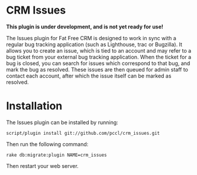 CRM Issues
==========

**This plugin is under development, and is not yet ready for use!**

The Issues plugin for Fat Free CRM is designed to work in sync with
a regular bug tracking application (such as Lighthouse, trac or 
Bugzilla). It allows you to create an issue, which is tied to an
account and may refer to a bug ticket from your external bug 
tracking application. When the ticket for a bug is closed, you can
search for issues which correspond to that bug, and mark the bug as
resolved. These issues are then queued for admin staff to contact 
each account, after which the issue itself can be marked as resolved.

Installation
============

The Issues plugin can be installed by running:

    script/plugin install git://github.com/pccl/crm_issues.git

Then run the following command:

    rake db:migrate:plugin NAME=crm_issues

Then restart your web server.
